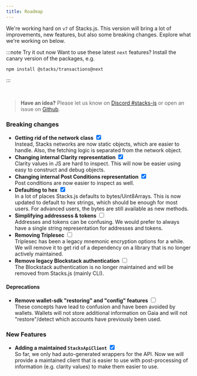 ```yaml
---
title: Roadmap
---
```


We're working hard on `v7` of Stacks.js. This version will bring a lot of improvements, new features, but also some breaking changes. Explore what we're working on below.

:::note Try it out now
Want to use these latest `next` features? Install the canary version of the packages, e.g.

```
npm install @stacks/transactions@next
```

:::

<br/>

> **Have an idea?** Please let us know on [Discord #stacks-js](https://stacks.chat) or open an issue on [Github](https://github.com/hirosystems/stacks.js/issues/new/choose).

### Breaking changes

- **Getting rid of the network class** <input type="checkbox" checked /><br/> Instead, Stacks networks are now static objects, which are easier to handle. Also, the fetching logic is separated from the network object.
- **Changing internal Clarity representation** <input type="checkbox" checked /><br/> Clarity values in JS are hard to inspect. This will now be easier using easy to construct and debug objects.
- **Changing internal Post Conditions representation** <input type="checkbox" checked /><br/> Post conditions are now easier to inspect as well.
- **Defaulting to hex** <input type="checkbox" checked /><br/> In a lot of places Stacks.js defaults to bytes/Uint8Arrays. This is now updated to default to hex strings, which should be enough for most users. For advanced users, the bytes are still available as new methods.
- **Simplifying addressess & tokens** <input type="checkbox" /><br/> Addresses and tokens can be confusing. We would prefer to always have a single string representation for addresses and tokens.
- **Removing Triplesec** <input type="checkbox" /><br/> Triplesec has been a legacy mnemonic encryption options for a while. We will remove it to get rid of a dependency on a library that is no longer actively maintained.
- **Remove legacy Blockstack authentication** <input type="checkbox" /><br/> The Blockstack authentication is no longer maintained and will be removed from Stacks.js (mainly CLI).

#### **Deprecations**

- **Remove wallet-sdk "restoring" and "config" features** <input type="checkbox" /><br/> These concepts have lead to confusion and have been avoided by wallets. Wallets will not store additional information on Gaia and will not "restore"/detect which accounts have previously been used.

### New Features

- **Adding a maintained `StacksApiClient`** <input type="checkbox" checked /><br/> So far, we only had auto-generated wrappers for the API. Now we will provide a maintained client that is easier to use with post-processing of information (e.g. clarity values) to make them easier to use.
